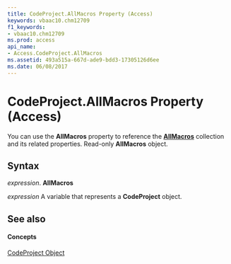 ```yaml
---
title: CodeProject.AllMacros Property (Access)
keywords: vbaac10.chm12709
f1_keywords:
- vbaac10.chm12709
ms.prod: access
api_name:
- Access.CodeProject.AllMacros
ms.assetid: 493a515a-667d-ade9-bdd3-17305126d6ee
ms.date: 06/08/2017
---
```



# CodeProject.AllMacros Property (Access)

You can use the **AllMacros** property to reference the **[AllMacros](allmacros-object-access.md)** collection and its related properties. Read-only **AllMacros** object.


## Syntax

 _expression_. **AllMacros**

 _expression_ A variable that represents a **CodeProject** object.


## See also


#### Concepts


[CodeProject Object](codeproject-object-access.md)

